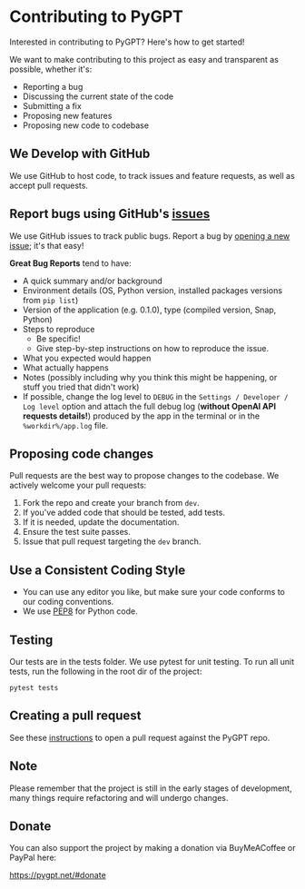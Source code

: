 # Contributing to PyGPT

Interested in contributing to PyGPT? Here's how to get started!

We want to make contributing to this project as easy and transparent as possible, whether it's:

- Reporting a bug
- Discussing the current state of the code
- Submitting a fix
- Proposing new features
- Proposing new code to codebase

## We Develop with GitHub

We use GitHub to host code, to track issues and feature requests, as well as accept pull requests.

## Report bugs using GitHub's [issues](https://github.com/szczyglis-dev/py-gpt/issues)

We use GitHub issues to track public bugs. Report a bug by [opening a new issue](https://github.com/szczyglis-dev/py-gpt/issues/new); it's that easy!

**Great Bug Reports** tend to have:

- A quick summary and/or background
- Environment details (OS, Python version, installed packages versions from `pip list`)
- Version of the application (e.g. 0.1.0), type (compiled version, Snap, Python)
- Steps to reproduce
  - Be specific!
  - Give step-by-step instructions on how to reproduce the issue.
- What you expected would happen
- What actually happens
- Notes (possibly including why you think this might be happening, or stuff you tried that didn't work)
- If possible, change the log level to `DEBUG` in the `Settings / Developer / Log level` option and attach the full debug log (**without OpenAI API requests details!**) produced by the app in the terminal or in the `%workdir%/app.log` file.

## Proposing code changes

Pull requests are the best way to propose changes to the codebase. We actively welcome your pull requests:

1. Fork the repo and create your branch from `dev`.
2. If you've added code that should be tested, add tests.
3. If it is needed, update the documentation.
4. Ensure the test suite passes.
5. Issue that pull request targeting the `dev` branch.

## Use a Consistent Coding Style

* You can use any editor you like, but make sure your code conforms to our coding conventions.
* We use [PEP8](https://peps.python.org/pep-0008/) for Python code.

## Testing

Our tests are in the tests folder. We use pytest for unit testing. 
To run all unit tests, run the following in the root dir of the project:

`pytest tests`

## Creating a pull request

See these [instructions](https://docs.github.com/en/pull-requests/collaborating-with-pull-requests/proposing-changes-to-your-work-with-pull-requests/creating-a-pull-request-from-a-fork) to open a pull request against the PyGPT repo.

## Note
Please remember that the project is still in the early stages of development, many things require refactoring and will undergo changes.

## Donate

You can also support the project by making a donation via BuyMeACoffee or PayPal here:

https://pygpt.net/#donate